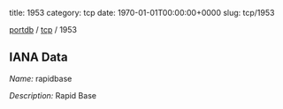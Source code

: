 title: 1953
category: tcp
date: 1970-01-01T00:00:00+0000
slug: tcp/1953

[portdb](/) / [tcp](/category/tcp.html) / 1953


## IANA Data

_Name:_ rapidbase

_Description:_ Rapid Base

